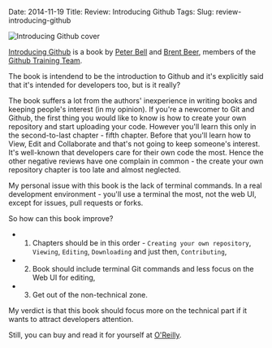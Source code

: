 Date: 2014-11-19
Title: Review: Introducing Github
Tags:
Slug: review-introducing-github


![Introducing Github cover](http://akamaicovers.oreilly.com/images/0636920033059/lrg.jpg "Introducing Github cover")


[Introducing Github](http://shop.oreilly.com/product/0636920033059.do) is a book by [Peter Bell](http://www.oreilly.com/pub/au/6204) and [Brent Beer](http://www.oreilly.com/pub/au/6247), members of the [Github Training Team](https://github.com/githubtraining).


The book is intendend to be the introduction to Github and it's explicitly said that it's intended for developers too, but is it really?

The book suffers a lot from the authors' inexperience in writing books and keeping people's interest (in my opinion). If you're a newcomer to Git and Github, the first thing you would like to know is how to create your own repository and start uploading your code. However you'll learn this only in the second-to-last chapter - fifth chapter. Before that you'll learn how to View, Edit and Collaborate and that's not going to keep someone's interest. It's well-known that developers care for their own code the most. Hence the other negative reviews have one complain in common - the create your own repository chapter is too late and almost neglected.

My personal issue with this book is the lack of terminal commands. In a real development environment - you'll use a terminal the most, not the web UI, except for issues, pull requests or forks.


So how can this book improve?

* 1. Chapters should be in this order - `Creating your own repository`, `Viewing`, `Editing`, `Downloading` and just then, `Contributing`,
* 2. Book should include terminal Git commands and less focus on the Web UI for editing,
* 3. Get out of the non-technical zone.


My verdict is that this book should focus more on the technical part if it wants to attract developers attention.


Still, you can buy and read it for yourself at [O'Reilly](http://shop.oreilly.com/product/0636920033059.do#).
